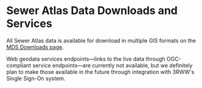 # Sewer Atlas Data Downloads and Services

All Sewer Atlas data is available for download in multiple GIS formats on the [MDS Downloads page](http://mds.3riverswetweather.org/downloads.aspx).

Web geodata services endpoints&mdash;links to the live data through OGC-compliant service endpoints&mdash;are currently not  available, but we definitely plan to make those available in the future through integration with 3RWW's Single Sign-On system.